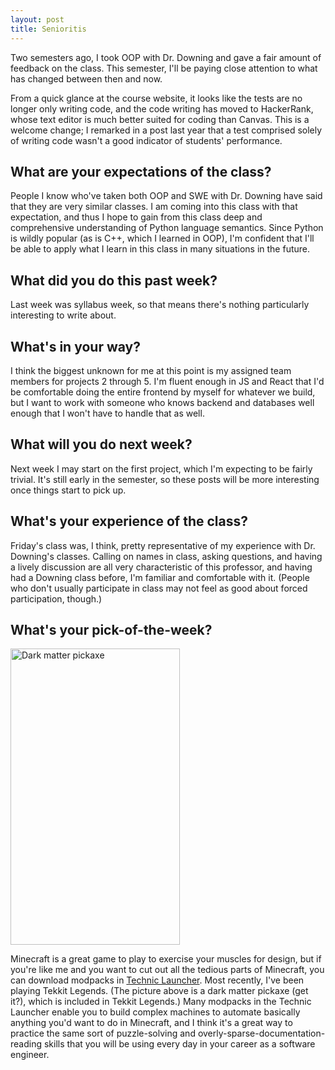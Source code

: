 ```yaml
---
layout: post
title: Senioritis
---
```


Two semesters ago, I took OOP with Dr. Downing and gave a fair amount of feedback on the class. This semester, I'll be paying close attention to what has changed between then and now.

From a quick glance at the course website, it looks like the tests are no longer only writing code, and the code writing has moved to HackerRank, whose text editor is much better suited for coding than Canvas. This is a welcome change; I remarked in a post last year that a test comprised solely of writing code wasn't a good indicator of students' performance.

## What are your expectations of the class?

People I know who've taken both OOP and SWE with Dr. Downing have said that they are very similar classes. I am coming into this class with that expectation, and thus I hope to gain from this class deep and comprehensive understanding of Python language semantics. Since Python is wildly popular (as is C++, which I learned in OOP), I'm confident that I'll be able to apply what I learn in this class in many situations in the future.

## What did you do this past week?

Last week was syllabus week, so that means there's nothing particularly interesting to write about.

## What's in your way?

I think the biggest unknown for me at this point is my assigned team members for projects 2 through 5. I'm fluent enough in JS and React that I'd be comfortable doing the entire frontend by myself for whatever we build, but I want to work with someone who knows backend and databases well enough that I won't have to handle that as well.

## What will you do next week?

Next week I may start on the first project, which I'm expecting to be fairly trivial. It's still early in the semester, so these posts will be more interesting once things start to pick up.

## What's your experience of the class?

Friday's class was, I think, pretty representative of my experience with Dr. Downing's classes. Calling on names in class, asking questions, and having a lively discussion are all very characteristic of this professor, and having had a Downing class before, I'm familiar and comfortable with it. (People who don't usually participate in class may not feel as good about forced participation, though.)

## What's your pick-of-the-week?

<img src="/cs371p-blog/images/dark-matter-pickaxe.png" alt="Dark matter pickaxe" title="Dark matter pickaxe" width="271" height="474">

Minecraft is a great game to play to exercise your muscles for design, but if you're like me and you want to cut out all the tedious parts of Minecraft, you can download modpacks in [Technic Launcher](https://www.technicpack.net/). Most recently, I've been playing Tekkit Legends. (The picture above is a dark matter pickaxe (get it?), which is included in Tekkit Legends.) Many modpacks in the Technic Launcher enable you to build complex machines to automate basically anything you'd want to do in Minecraft, and I think it's a great way to practice the same sort of puzzle-solving and overly-sparse-documentation-reading skills that you will be using every day in your career as a software engineer.
